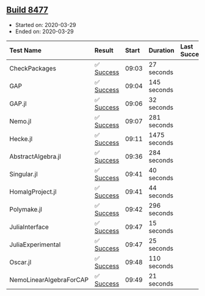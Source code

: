 ## [Build 8477](https://oscarci.mathematik.uni-kl.de/job/oscar/8477/)

* Started on: 2020-03-29
* Ended on: 2020-03-29

| Test Name    | Result | Start | Duration | Last Success | First Failure |
|:-------------|:-------|:------|:---------|:-------------|:--------------|
| CheckPackages | ✅ [Success](https://oscarci.mathematik.uni-kl.de/job/oscar/8477/artifact/logs/build-8477/CheckPackages.log) | 09:03 | 27 seconds |  |  |
| GAP | ✅ [Success](https://oscarci.mathematik.uni-kl.de/job/oscar/8477/artifact/logs/build-8477/GAP.log) | 09:04 | 145 seconds |  |  |
| GAP.jl | ✅ [Success](https://oscarci.mathematik.uni-kl.de/job/oscar/8477/artifact/logs/build-8477/GAP.jl.log) | 09:06 | 32 seconds |  |  |
| Nemo.jl | ✅ [Success](https://oscarci.mathematik.uni-kl.de/job/oscar/8477/artifact/logs/build-8477/Nemo.jl.log) | 09:07 | 281 seconds |  |  |
| Hecke.jl | ✅ [Success](https://oscarci.mathematik.uni-kl.de/job/oscar/8477/artifact/logs/build-8477/Hecke.jl.log) | 09:11 | 1475 seconds |  |  |
| AbstractAlgebra.jl | ✅ [Success](https://oscarci.mathematik.uni-kl.de/job/oscar/8477/artifact/logs/build-8477/AbstractAlgebra.jl.log) | 09:36 | 284 seconds |  |  |
| Singular.jl | ✅ [Success](https://oscarci.mathematik.uni-kl.de/job/oscar/8477/artifact/logs/build-8477/Singular.jl.log) | 09:41 | 40 seconds |  |  |
| HomalgProject.jl | ✅ [Success](https://oscarci.mathematik.uni-kl.de/job/oscar/8477/artifact/logs/build-8477/HomalgProject.jl.log) | 09:41 | 44 seconds |  |  |
| Polymake.jl | ✅ [Success](https://oscarci.mathematik.uni-kl.de/job/oscar/8477/artifact/logs/build-8477/Polymake.jl.log) | 09:42 | 296 seconds |  |  |
| JuliaInterface | ✅ [Success](https://oscarci.mathematik.uni-kl.de/job/oscar/8477/artifact/logs/build-8477/JuliaInterface.log) | 09:47 | 15 seconds |  |  |
| JuliaExperimental | ✅ [Success](https://oscarci.mathematik.uni-kl.de/job/oscar/8477/artifact/logs/build-8477/JuliaExperimental.log) | 09:47 | 25 seconds |  |  |
| Oscar.jl | ✅ [Success](https://oscarci.mathematik.uni-kl.de/job/oscar/8477/artifact/logs/build-8477/Oscar.jl.log) | 09:48 | 110 seconds |  |  |
| NemoLinearAlgebraForCAP | ✅ [Success](https://oscarci.mathematik.uni-kl.de/job/oscar/8477/artifact/logs/build-8477/NemoLinearAlgebraForCAP.log) | 09:49 | 21 seconds |  |  |

